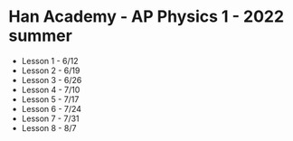 # Han Academy - AP Physics 1 - 2022 summer

* Lesson 1 - 6/12
* Lesson 2 - 6/19
* Lesson 3 - 6/26
* Lesson 4 - 7/10
* Lesson 5 - 7/17
* Lesson 6 - 7/24
* Lesson 7 - 7/31
* Lesson 8 - 8/7
